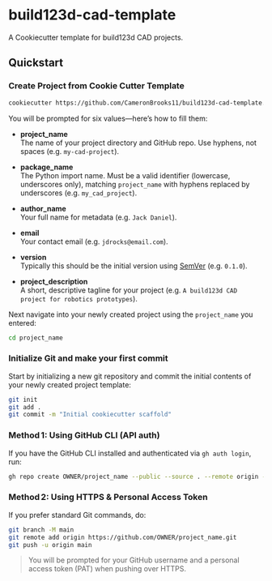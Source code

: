 # build123d-cad-template

A Cookiecutter template for build123d CAD projects.

## Quickstart

### Create Project from Cookie Cutter Template

```bash
cookiecutter https://github.com/CameronBrooks11/build123d-cad-template.git
```

You will be prompted for six values—here’s how to fill them:

- **project_name**  
  The name of your project directory and GitHub repo. Use hyphens, not spaces (e.g. `my-cad-project`).

- **package_name**  
  The Python import name. Must be a valid identifier (lowercase, underscores only), matching `project_name` with hyphens replaced by underscores (e.g. `my_cad_project`).

- **author_name**  
  Your full name for metadata (e.g. `Jack Daniel`).

- **email**  
  Your contact email (e.g. `jdrocks@email.com`).

- **version**  
  Typically this should be the initial version using [SemVer](https://semver.org/) (e.g. `0.1.0`).

- **project_description**  
  A short, descriptive tagline for your project (e.g. `A build123d CAD project for robotics prototypes`).

Next navigate into your newly created project using the `project_name` you entered:

```bash
cd project_name
```

### Initialize Git and make your first commit

Start by initializing a new git repository and commit the initial contents of your newly created project template:

```bash
git init
git add .
git commit -m "Initial cookiecutter scaffold"
```

### Method 1: Using GitHub CLI (API auth)

If you have the GitHub CLI installed and authenticated via `gh auth login`, run:

```bash
gh repo create OWNER/project_name --public --source . --remote origin --push
```

### Method 2: Using HTTPS & Personal Access Token

If you prefer standard Git commands, do:

```bash
git branch -M main
git remote add origin https://github.com/OWNER/project_name.git
git push -u origin main
```

> You will be prompted for your GitHub username and a personal access token (PAT) when pushing over HTTPS.
